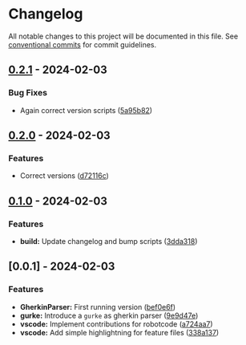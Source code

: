 # Changelog

All notable changes to this project will be documented in this file. See [conventional commits](https://www.conventionalcommits.org/) for commit guidelines.

## [0.2.1](https://github.com/d-biehl/robotframework-gherkin-parser/compare/v0.2.0..v0.2.1) - 2024-02-03

### Bug Fixes

- Again correct version scripts ([5a95b82](https://github.com/d-biehl/robotframework-gherkin-parser/commit/5a95b82ceb6c0a2ba221f828d610a66fe39e71bf))


## [0.2.0](https://github.com/d-biehl/robotframework-gherkin-parser/compare/v0.1.0..v0.2.0) - 2024-02-03

### Features

- Correct versions ([d72116c](https://github.com/d-biehl/robotframework-gherkin-parser/commit/d72116c7a22746fd0cce282d1902681ae115d16f))


## [0.1.0](https://github.com/d-biehl/robotframework-gherkin-parser/compare/v0.0.1..v0.1.0) - 2024-02-03

### Features

- **build:** Update changelog and bump scripts ([3dda318](https://github.com/d-biehl/robotframework-gherkin-parser/commit/3dda318374ea7bbc00cc529894904bcd5bc2ef38))


## [0.0.1] - 2024-02-03

### Features

- **GherkinParser:** First running version ([bef0e6f](https://github.com/d-biehl/robotframework-gherkin-parser/commit/bef0e6f5cf6a198927168c59497eb60263024edd))
- **gurke:** Introduce a `gurke` as gherkin parser ([9e9d47e](https://github.com/d-biehl/robotframework-gherkin-parser/commit/9e9d47e6837eca0eb8b4e36291958688fc4a268d))
- **vscode:** Implement contributions for robotcode ([a724aa7](https://github.com/d-biehl/robotframework-gherkin-parser/commit/a724aa7a8874b9d5d0baac64bad7e795a92bf05e))
- **vscode:** Add simple highlightning for feature files ([338a137](https://github.com/d-biehl/robotframework-gherkin-parser/commit/338a13770e1469dbee521c0906897fc2c1d6b98b))


<!-- generated by git-cliff -->
